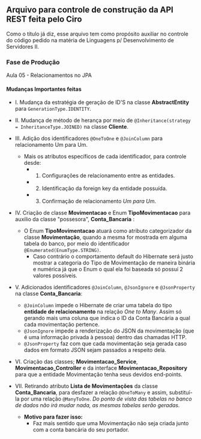 ## Arquivo para controle de construção da API REST feita pelo Ciro
Como o título já diz, esse arquivo tem como propósito auxiliar no controle do
código pedido na matéria de Linguagens p/ Desenvolvimento de Servidores II.

### Fase de Produção
Aula 05 - Relacionamentos no JPA

#### Mudanças Importantes feitas
- I. Mudança da estratégia de geração de ID'S na classe **AbstractEntity** para
  `GenerationType.IDENTITY`.
  
- II. Mudança de método de herança por meio de 
  `@Inheritance(strategy = InheritanceType.JOINED)` na classe **Cliente**.
  
- III. Adição dos identificadores `@OneToOne` e `@JoinColumn` para relacionamento Um para Um.
    - Mais os atributos específicos de cada identificador, para controle desde:
      - 1. Configurações de relacionamento entre as entidades.
      - 2. Identificação da foreign key da entidade possuída.
      - 3. Confirmação de relacionamento *Um para Um*.
    
- IV. Criação de classe **Movimentacao** e Enum **TipoMovimentacao** para auxilio da classe
"possesora", **Conta_Bancaria** :
  - O Enum **TipoMovimentacao** atuará como atributo categorizador da classe **Movimentação**,
    quando a mesma for mostrada em alguma tabela do banco, por meio do identificador
       `@Enumerated(EnumType.STRING)`.
       - Caso contrário o comportamento default do Hibernate será justo mostrar a categoria do Tipo de
        Movimentação de maneira binária e numérica já que o Enum o qual ela foi baseada só possuí 2 valores 
        possíveis.
         
- V. Adicionados identificadores `@JoinColumn`, `@JsonIgnore` e `@JsonProperty` na classe 
**Conta_Bancaria**:
  - `@JoinColumn` impede  o Hibernate de criar uma tabela do tipo **entidade de relacionamento** na
    relação *One to Many*. Assim só gerando mais uma coluna que indica o ID da Conta Bancária a
    qual cada movimentação pertence.
  - `@JsonIgnore` impede a renderização do JSON da movimentação (que é uma informação privada à pessoa)
  dentro das chamadas HTTP.
  - `@JsonProperty` faz com que cada movimentação seja gerada caso dados em formato JSON sejam
    passados a respeito dela.
    
- VI. Criação das classes; **Movimentacao_Service**, **Movimentacao_Controller** e da
interface **Movimentacao_Repository** para que a entidade Movimentação tenha seus devidos end-points.
  
- VII. Retirando atributo **Lista de Movimentações** da classe **Conta_Bancaria**, para desfazer
a relação `@OneToMany` e assim, substituí-la por uma relação `@ManyToOne`. *Do ponto de vista das tabelas no banco de dados não irá mudar nada, as mesmas tabelas serão geradas.*
  - **Motivo para fazer isso:**
    - Faz mais sentido que uma Movimentação não seja criada junto com a conta
    bancária do seu portador.
  
